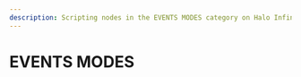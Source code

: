 ```yaml
---
description: Scripting nodes in the EVENTS MODES category on Halo Infinite.
---
```


# EVENTS MODES

